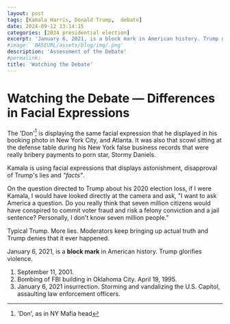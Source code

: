 ```yaml
---
layout: post
tags: [Kamala Harris, Donald Trump,  debate]
date: 2024-09-12 13:14:15
categories: [2024 presidential election]
excerpt: 'January 6, 2021, is a block mark in American history. Trump glorifies violence.'
#image: 'BASEURL/assets/blog/img/.png'
description: 'Assessment of the Debate'
#permalink:
title: 'Watching the Debate'
---
```

# Watching the Debate — Differences in Facial Expressions

The 'Don'[^11] is displaying the same facial expression that he displayed in his booking photo in New York City, and Atlanta. It was also that scowl sitting at the defense table during his New York false business records that were really bribery payments to porn star, Stormy Daniels. 

Kamala is using facial expressions that displays astonishment, disapproval of Trump's lies and *"facts"*.

On the question directed to Trump about his 2020 election loss, if I were Kamala, I would have looked directly at the camera and ask, "I want to ask America a question. Do you really think that seven million citizens would have conspired to commit voter fraud and risk a felony conviction and a jail sentence? Personally, I don't know seven million people."

Typical Trump. More lies. Moderators keep bringing up actual truth and Trump denies that it ever happened. 

January 6, 2021, is a **block mark** in American history. Trump glorifies violence. 

1. September 11, 2001.
2. Bombing of FBI building in Oklahoma City. April 19, 1995.
3. January 6, 2021 insurrection. Storming and vandalizing the U.S. Capitol, assaulting law enforcement officers.

[^11]: 'Don', as in NY Mafia head
